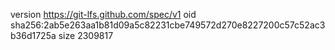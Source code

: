 version https://git-lfs.github.com/spec/v1
oid sha256:2ab5e263aa1b81d09a5c82231cbe749572d270e8227200c57c52ac3b36d1725a
size 2309817
